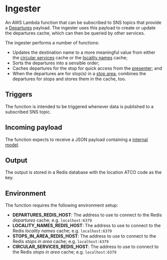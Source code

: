 # Ingester

An AWS Lambda function that can be subscribed to SNS topics that provide a
[Departures](../model/internal.go) payload. The ingester uses this payload
to create or update the departures cache, which can then be queried by other
services.

The ingester performs a number of functions:

* Updates the destination name to a more meaningful value from either the 
  [circular services](../circular-services/README.md) cache or the
  [locality names](../locality-names/README.md) cache;
* Sorts the departures into a sensible order;
* Caches departures for the stop for quick access from the 
  [presenter](../presenter/README.md); and
* When the departures are for stop(s) in a 
  [stop area](../stops-in-area/README.md), combines the departures for stops 
  and stores them in the cache, too.

## Triggers

The function is intended to be triggered whenever data is published to a
subscribed SNS topic.

## Incoming payload

The function expects to receive a JSON payload containing a 
[internal model](../model/README.md).

## Output

The output is stored in a Redis database with the location ATCO code as the
key.

## Environment

The function requires the following environment setup:

* **DEPARTURES_REDIS_HOST**: The address to use to connect to the Redis
  _departures_ cache; e.g. `localhost:6379`
* **LOCALITY_NAMES_REDIS_HOST**: The address to use to connect to the Redis
  _locality names_ cache; e.g. `localhost:6379`
* **STOPS_IN_AREA_REDIS_HOST**: The address to use to connect to the Redis
  _stops in area_ cache; e.g. `localhost:6379`
* **CIRCULAR_SERVICES_REDIS_HOST**: The address to use to connect to the Redis
  _stops in area_ cache; e.g. `localhost:6379`
